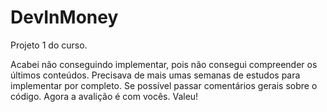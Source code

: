# DevInMoney
Projeto 1 do curso.

Acabei não conseguindo implementar, pois não consegui compreender os últimos conteúdos.
Precisava de mais umas semanas de estudos para implementar por completo.
Se possível passar comentários gerais sobre o código.
Agora a avalição é com vocês.
Valeu!


